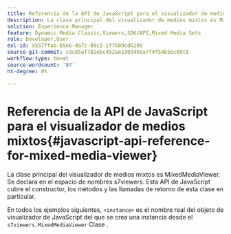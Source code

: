 ```yaml
---
title: Referencia de la API de JavaScript para el visualizador de medios mixtos
description: La clase principal del visualizador de medios mixtos es MixedMediaViewer. Se declara en el espacio de nombres s7viewers. Esta API de JavaScript cubre el constructor, los métodos y las llamadas de retorno de esta clase en particular.
solution: Experience Manager
feature: Dynamic Media Classic,Viewers,SDK/API,Mixed Media Sets
role: Developer,User
exl-id: a557ffab-b9e6-4a7c-89c2-1f7b89cd6209
source-git-commit: cdc85af782ebc492ae2303469a7f4f54b5bc09c8
workflow-type: tm+mt
source-wordcount: '97'
ht-degree: 0%

---
```


# Referencia de la API de JavaScript para el visualizador de medios mixtos{#javascript-api-reference-for-mixed-media-viewer}

La clase principal del visualizador de medios mixtos es MixedMediaViewer. Se declara en el espacio de nombres s7viewers. Esta API de JavaScript cubre el constructor, los métodos y las llamadas de retorno de esta clase en particular.

En todos los ejemplos siguientes, `<instance>` es el nombre real del objeto de visualizador de JavaScript del que se crea una instancia desde el `s7viewers.MixedMediaViewer` Clase .

